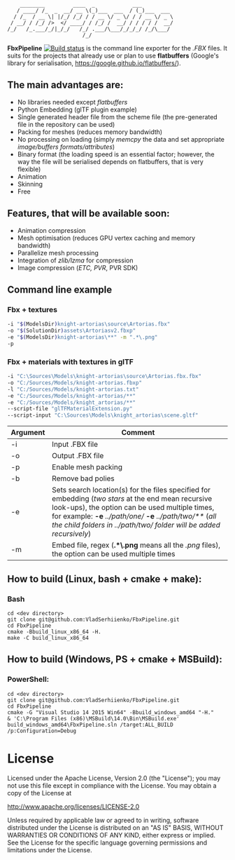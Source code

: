 ```
    ________         ____  _            ___          
   / ____/ /_  _  __/ __ \(_)___  ___  / (_)___  ___ 
  / /_  / __ \| |/_/ /_/ / / __ \/ _ \/ / / __ \/ _ \
 / __/ / /_/ />  </ ____/ / /_/ /  __/ / / / / /  __/
/_/   /_.___/_/|_/_/   /_/ .___/\___/_/_/_/ /_/\___/ 
                        /_/                          
```


**FbxPipeline** [![Build status](https://ci.appveyor.com/api/projects/status/lob4wuwoji3awkeq?svg=true)](https://ci.appveyor.com/project/VladSerhiienko/fbxpipeline) is the command line exporter for the *.FBX* files. It suits for the projects that already use or plan to use **flatbuffers** (Google's library for serialisation, https://google.github.io/flatbuffers/).

## The main advantages are:
 - No libraries needed except *flatbuffers*
 - Python Embedding (glTF plugin example)
 - Single generated header file from the scheme file (the pre-generated file in the repository can be used)
 - Packing for meshes (reduces memory bandwidth)
 - No processing on loading (simply *memcpy* the data and set appropriate *image/buffers formats/attributes*)
 - Binary format (the loading speed is an essential factor; however, the way the file will be serialised depends on flatbuffers, that is very flexible)
 - Animation
 - Skinning
 - Free

## Features, that will be available soon:
 - Animation compression
 - Mesh optimisation (reduces GPU vertex caching and memory bandwidth)
 - Parallelize mesh processing
 - Integration of *zlib/lzma* for compression
 - Image compression (*ETC, PVR*, PVR SDK)

## Command line example
### Fbx + textures 
```sh
-i "$(ModelsDir)knight-artorias\source\Artorias.fbx"
-o "$(SolutionDir)assets\Artoriasv2.fbxp"
-e "$(ModelsDir)knight-artorias\**" -m ".*\.png"
-p
```
### Fbx + materials with textures in glTF
```sh
-i "C:\Sources\Models\knight-artorias\source\Artorias.fbx.fbx"
-o "C:/Sources/Models/knight-artorias.fbxp"
-l "C:/Sources/Models/knight-artorias.txt"
-e "C:/Sources/Models/knight-artorias/**"
-e "C:/Sources/Models/knight_artorias/**"
--script-file "glTFMaterialExtension.py"
--script-input "C:\Sources\Models\knight_artorias\scene.gltf"
```
|Argument|Comment|
|--------|-------|
|-i|Input .FBX file|
|-o|Output .FBX file|
|-p|Enable mesh packing|
|-b|Remove bad polies|
|-e|Sets search location(s) for the files specified for embedding (*two stars* at the end mean recursive look-ups), the option can be used multiple times, for example: **-e** *../path/one/* **-e** *../path/two/\*\** (*all the child folders in ../path/two/ folder will be added recursively*)|
|-m|Embed file, regex (**.\*\\.png** means all the *.png* files), the option can be used multiple times|

## How to build (Linux, bash + cmake + make):

### Bash
```
cd <dev directory>
git clone git@github.com:VladSerhiienko/FbxPipeline.git
cd FbxPipeline
cmake -Bbuild_linux_x86_64 -H.
make -C build_linux_x86_64
```

## How to build (Windows, PS + cmake + MSBuild): 

### PowerShell:
```
cd <dev directory>
git clone git@github.com:VladSerhiienko/FbxPipeline.git
cd FbxPipeline
cmake -G "Visual Studio 14 2015 Win64" -Bbuild_windows_amd64 "-H."
& 'C:\Program Files (x86)\MSBuild\14.0\Bin\MSBuild.exe' build_windows_amd64\FbxPipeline.sln /target:ALL_BUILD /p:Configuration=Debug
```

# License
Licensed under the Apache License, Version 2.0 (the "License"); you may not
use this file except in compliance with the License. You may obtain a copy of
the License at

<http://www.apache.org/licenses/LICENSE-2.0>

Unless required by applicable law or agreed to in writing, software
distributed under the License is distributed on an "AS IS" BASIS, WITHOUT
WARRANTIES OR CONDITIONS OF ANY KIND, either express or implied. See the
License for the specific language governing permissions and limitations under
the License.
